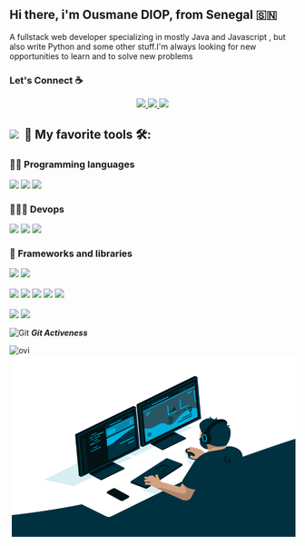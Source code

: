 

## Hi there, i'm Ousmane DIOP,  from Senegal 🇸🇳

A fullstack web developer specializing in mostly Java and Javascript  , but also write Python and some other stuff.I'm always looking for new opportunities to learn and to solve new problems



### Let's Connect :coffee:

<p align="center">
<a href="https://www.linkedin.com/in/ousmane-diop-5792a5170" target="_blank" alt="My LinkedIn"> 
  <img src="https://img.shields.io/badge/linkedin-%230077B5.svg?&style=for-the-badge&logo=linkedin&logoColor=white" />
</a>
<a href="https://twitter.com/ouznoreyni221" target="_blank" alt="Follow Me on Twitter"> 
    <img src="https://img.shields.io/badge/twitter-%231DA1F2.svg?&style=for-the-badge&logo=twitter&logoColor=white" />
</a>
<a href="mailto:ousmanediop1297@gmail.com" target="_blank" alt="Send me a email"> 
    <img src="https://img.shields.io/badge/gmail-fefefe?style=for-the-badge&logo=gmail&logoColor=yellow" />
</a>
</p>

## <img src="https://media.giphy.com/media/iY8CRBdQXODJSCERIr/giphy.gif" width="30px">&nbsp; 🚀  My favorite tools 🛠️:

### 👨‍💻 Programming languages

<p>
<img src="https://img.shields.io/badge/Java-fefefe?style=for-the-badge&logo=java&logoColor=ec0000"/> <img src="https://img.shields.io/badge/javascript-%23F7DF1E.svg?&style=for-the-badge&logo=javascript&logoColor=white" />   <img src="https://img.shields.io/badge/python-%233776AB.svg?&style=for-the-badge&logo=python&logoColor=FFD43B" />
</p>

### 👨🏽‍💻 Devops

<p>
<img src="https://img.shields.io/badge/docker-fefefe?logo=docker" /> <img src="https://img.shields.io/badge/Kubernetes-fefefe?logo=Kubernetes" />  <img src="https://img.shields.io/badge/ansible-d?logo=ansible" />

</p>


### 🧰 Frameworks and libraries

<p>
 <img src="https://img.shields.io/badge/springboot-white?style=for-the-badge&logo=springboot&logoColor=white%22"/>  <img src="https://img.shields.io/badge/Django-092E20?style=for-the-badge&logo=django&logoColor=white" /> <br> <br>
<img src="https://img.shields.io/badge/react-%2361DAFB.svg?&style=for-the-badge&logo=react&logoColor=white" /> <img src="https://img.shields.io/badge/angular-red?style=for-the-badge&logo=angular&logoColor=white"/>  <img src="https://img.shields.io/badge/next.js-303030?style=for-the-badge&logo=next.js&logoColor=white"/> <img src="https://img.shields.io/badge/bootstrap-fefefe?style=for-the-badge&logo=bootstrap&logoColor=blue" /> <img src="https://img.shields.io/badge/tailwind-fefefe?style=for-the-badge&logo=tailwind&logoColor=blue" /> <br> <br> <img src="https://img.shields.io/badge/React_Native-61DAFB?style=for-the-badge&logo=react&logoColor=white" /> <img src="https://img.shields.io/badge/ionic-fefefe?style=for-the-badge&logo=ionic&logoColor=blue" />
</p>

 <img src="https://media.giphy.com/media/W5eoZHPpUx9sapR0eu/giphy.gif" width="30px" alt="Git"/>&nbsp;<i><b>Git Activeness</b></i></p>
 <p>
<img align="left" src="https://github-readme-stats.vercel.app/api/top-langs?username=ouznoreyni&show_icons=true&locale=en&layout=compact&theme=chartreuse-dark" alt="ovi" />
 <img align="right" alt="GIF" src="https://github.com/ouznoreyni/ouznoreyni/blob/main/code.gif?raw=true" width="500" height="320" />
  </p>

